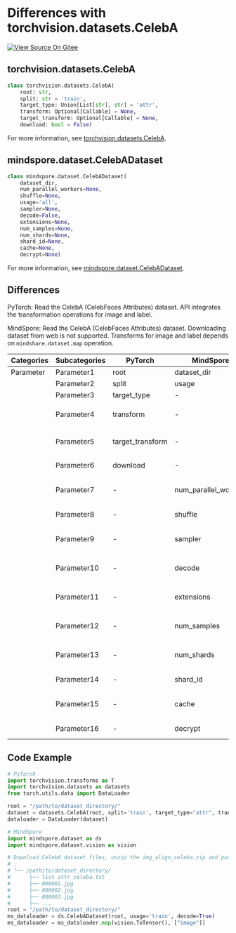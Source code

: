 # Differences with torchvision.datasets.CelebA

[![View Source On Gitee](https://mindspore-website.obs.cn-north-4.myhuaweicloud.com/website-images/r2.3.0/resource/_static/logo_source_en.svg)](https://gitee.com/mindspore/docs/blob/r2.3.0/docs/mindspore/source_en/note/api_mapping/pytorch_diff/CelebA.md)

## torchvision.datasets.CelebA

```python
class torchvision.datasets.CelebA(
    root: str,
    split: str = 'train',
    target_type: Union[List[str], str] = 'attr',
    transform: Optional[Callable] = None,
    target_transform: Optional[Callable] = None,
    download: bool = False)
```

For more information, see [torchvision.datasets.CelebA](https://pytorch.org/vision/0.9/datasets.html#torchvision.datasets.CelebA).

## mindspore.dataset.CelebADataset

```python
class mindspore.dataset.CelebADataset(
    dataset_dir,
    num_parallel_workers=None,
    shuffle=None,
    usage='all',
    sampler=None,
    decode=False,
    extensions=None,
    num_samples=None,
    num_shards=None,
    shard_id=None,
    cache=None,
    decrypt=None)
```

For more information, see [mindspore.dataset.CelebADataset](https://mindspore.cn/docs/en/r2.3.0/api_python/dataset/mindspore.dataset.CelebADataset.html#mindspore.dataset.CelebADataset).

## Differences

PyTorch: Read the CelebA (CelebFaces Attributes) dataset. API integrates the transformation operations for image and label.

MindSpore: Read the CelebA (CelebFaces Attributes) dataset. Downloading dataset from web is not supported. Transforms for image and label depends on `mindshare.dataset.map` operation.

| Categories | Subcategories |PyTorch | MindSpore | Difference |
| --- | ---   | ---   | ---        |---  |
|Parameter | Parameter1 | root    | dataset_dir    | - |
|     | Parameter2 | split      | usage    |- |
|     | Parameter3 | target_type      | -    | - |
|     | Parameter4 | transform    | -   | Supported by `mindspore.dataset.map` operation |
|     | Parameter5 | target_transform    | -   | Supported by `mindspore.dataset.map` operation |
|     | Parameter6 | download    | -   | Not supported by MindSpore |
|     | Parameter7 | -    | num_parallel_workers | Number of worker threads to read the data |
|     | Parameter8 | -    | shuffle  | Whether to perform shuffle on the dataset |
|     | Parameter9 | -    | sampler  | Object used to choose samples from the dataset |
|     | Parameter10 | -    | decode | Whether to decode the images after reading |
|     | Parameter11 | -    | extensions | List of file extensions to be included in the dataset |
|     | Parameter12 | -    | num_samples | The number of images to be included in the dataset |
|     | Parameter13 | -    | num_shards | Number of shards that the dataset will be divided into |
|     | Parameter14 | -    | shard_id | The shard ID within num_shards |
|     | Parameter15 | -    | cache | Use tensor caching service to speed up dataset processing |
|     | Parameter16 | -    | decrypt | Image decryption function |

## Code Example

```python
# PyTorch
import torchvision.transforms as T
import torchvision.datasets as datasets
from torch.utils.data import DataLoader

root = "/path/to/dataset_directory/"
dataset = datasets.CelebA(root, split='train', target_type="attr", transform=T.ToTensor(), download=True)
dataloader = DataLoader(dataset)

# MindSpore
import mindspore.dataset as ds
import mindspore.dataset.vision as vision

# Download CelebA dataset files, unzip the img_align_celeba.zip and put list_attr_celeba.txt together like
# .
# └── /path/to/dataset_directory/
#      ├── list_attr_celeba.txt
#      ├── 000001.jpg
#      ├── 000002.jpg
#      ├── 000003.jpg
#      ├── ...
root = "/path/to/dataset_directory/"
ms_dataloader = ds.CelebADataset(root, usage='train', decode=True)
ms_dataloader = ms_dataloader.map(vision.ToTensor(), ["image"])
```
